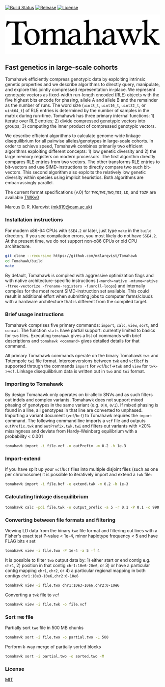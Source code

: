 [![Build Status](https://travis-ci.org/mklarqvist/Tomahawk.svg?branch=master)](https://travis-ci.org/mklarqvist/Tomahawk)
[![Release](https://img.shields.io/badge/Release-beta_0.3-blue.svg)](https://github.com/mklarqvist/Tomahawk/releases)
[![License](https://img.shields.io/badge/License-MIT-blue.svg)](LICENSE)

![screenshot](tomahawk.png)
## Fast genetics in large-scale cohorts
Tomahawk efficiently compress genotypic data by exploiting intrinsic genetic properties and we describe algorithms to directly query, manipulate, and explore this jointly compressed representation in-place. We represent genotypic vectors as fixed-width run-length encoded (RLE) objects with the five highest bits encode for phasing, allele A and allele B and the remainder as the number of runs. The word size (`uint8_t`, `uint16_t`, `uint32_t`, or `uint64_t`) of RLE entries is determined by the number of samples in the matrix during run-time. Tomahawk has three primary internal functions: 1) iterate over RLE entries; 2) divide compressed genotypic vectors into groups; 3) computing the inner product of compressed genotypic vectors.

We describe efficient algorithms to calculate genome-wide linkage disequilibrium for all pairwise alleles/genotypes in large-scale cohorts. In order to achieve speed, Tomahawk combines primarily two efficient algorithms exploiting different concepts: 1) low genetic diversity and 2) the large memory registers on modern processors. The first algorithm directly compares RLE entries from two vectors. The other transforms RLE entries to bit-vectors and use SIMD-instructions to directly compare two such bit-vectors. This second algorithm also exploits the relatively low genetic diversity within species using implicit heuristics. Both algorithms are embarrassingly parallel.

The current format specifications (v.0) for `TWK`,`TWI`,`TWO`,`TOI`, `LD`, and `TGZF`
are available [TWKv0](spec/TWKv0.pdf)

Marcus D. R. Klarqvist (<mk819@cam.ac.uk>)

### Installation instructions
For modern x86-64 CPUs with `SSE4.2` or later, just type `make` in the `build`
directory. If you see compilation errors, you most likely do not have `SSE4.2`.
At the present time, we do not support non-x86 CPUs or old CPU architecture.
```bash
git clone --recursive https://github.com/mklarqvist/Tomahawk
cd Tomahawk/build
make
```
By default, Tomahawk is compiled with aggressive optimization flags and
with native architecture-specific instructions
(`-march=native -mtune=native -ftree-vectorize -frename-registers -funroll-loops`)
and internally compiles for the most recent SIMD-instruction set available.
This could result in additional effort when submitting jobs to
computer farms/clouds with a hardware architecture that is different from the
compiled target.

### Brief usage instructions
Tomahawk comprises five primary commands: `import`, `calc`, `view`, `sort`, and `concat`.
The function `stats` have partial support: currently limited to basics for `two` files.
Executing `tomahawk` gives a list of commands with brief descriptions and `tomahawk <command>`
gives detailed details for that command.

All primary Tomahawk commands operate on the binary Tomahawk `twk` and Totempole `twi` file
format. Interconversions between `twk` and `vcf`/`bcf` is supported through the
commands `import` for `vcf`/`bcf`->`twk` and `view` for `twk`->`vcf`. Linkage
disequilibrium data is written out in `two` and `toi` format.

### Importing to Tomahawk
By design Tomahawk only operates on bi-allelic SNVs and as such filters out
indels and complex variants. Tomahawk does not support mixed phasing of genotypes
in the same variant (e.g. `0|0`, `0/1`). If mixed phasing is found in a line,
all genotypes in that line are converted to unphased. Importing a variant document (`vcf`/`bcf`)
to Tomahawk requires the `import` command.
The following command line imports a `vcf` file and outputs `outPrefix.twk` and
`outPrefix.twk.twi` and filters out variants with >20% missingness and deviate
from Hardy-Weinberg equilibrium with a probability < 0.001
```bash
tomahawk import -i file.vcf -o outPrefix -m 0.2 -h 1e-3
```

### Import-extend
If you have split up your `vcf`/`bcf` files into multiple disjoint files
(such as one per chromosome) it is possible to iteratively import and extend a `twk` file:
```bash
tomahawk import -i file.bcf -e extend.twk -m 0.2 -h 1e-3
```

### Calculating linkage disequilibrium
```bash
tomahawk calc -pdi file.twk -o output_prefix -a 5 -r 0.1 -P 0.1 -c 990 -C 1 -t 28
```

### Converting between file formats and filtering
Viewing LD data from the binary `two` file format and filtering out lines with a
Fisher's exact test P-value < 1e-4, minor haplotype frequency < 5 and have
FLAG bits `4` set
```bash
tomahawk view -i file.two -P 1e-4 -a 5 -f 4
 ```

It is possible to filter `two` output data by: 1) either start or end contig e.g.
`chr1`, 2) position in that contig `chr1:10e6-20e6`, or 3) or have a particular
contig mapping `chr1,chr2`, or 4) a particular regional mapping in both contigs
`chr1:10e3-10e6,chr2:0-10e6`
```bash
tomahawk view -i file.two chr1:10e3-10e6,chr2:0-10e6
 ```

Converting a `twk` file to `vcf`
 ```bash
tomahawk view -i file.twk -o file.vcf
```

### Sort `TWO` file
Partially sort `two` file in 500 MB chunks
```bash
tomahawk sort -i file.two -o partial.two -L 500
```

Perform k-way merge of partially sorted blocks
```bash
tomahawk sort -i partial.two -o sorted.two -M
```

### License
[MIT](LICENSE)
